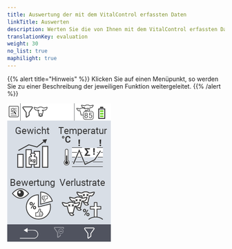 ```yaml
---
title: Auswertung der mit dem VitalControl erfassten Daten
linkTitle: Auswerten
description: Werten Sie die von Ihnen mit dem VitalControl erfassten Daten aus.
translationKey: evaluation
weight: 30
no_list: true
maphilight: true
---
```

{{% alert title="Hinweis" %}}
Klicken Sie auf einen Menüpunkt, so werden Sie zu einer Beschreibung der jeweiligen Funktion weitergeleitet.
{{% /alert %}}

<img src="bilder/auswerten.png" alt="VitalControl Auswertung" title="Auswertung" usemap="#workmap" class="maphilight" />

<map name="workmap">
  <area shape="rect" coords="3,40,116,160" alt="Gewicht" title="Werten Sie die mit dem VitalControl erfassten Gewichtswerte ihrer Tiere aus&#10;Mausklick: zur Dokumentation" href="/docs/auswertung/gewicht/">
  <area shape="rect" coords="3,160,116,279" alt="Bewertung" title="Werten Sie ihre gespeicherten Daten in der Rubrik Bewertung aus&#10;Mausklick: zur Dokumentation" href="/docs/auswertung/beurteilung-tiere/">
 
  <area shape="rect" coords="116,40,238,160" alt="Temperatur" title="Werten Sie ihre gespeicherten Daten in der Rubrik Temperatur aus&#10;Mausklick: zur Dokumentation" href="/docs/auswertung/temperatur/">
  <area shape="rect" coords="116,160,238,279" alt="Verlustrate" title="Werten Sie ihre gespeicherten Daten in der Rubrik Verlustraten aus&#10;Mausklick: zur Dokumentation" href="/docs/auswertung/verlustrate/">

  <area shape="rect" coords="2,282,95,319" alt="Zurück" title="Springen Sie eine Ebene zurück&#10;Mausklick: zur Dokumentation" href="/docs/menu/hauptmenu/">
  <area shape="rect" coords="150,282,238,319" alt="Filter" title="Stellen Sie einen Filter ein&#10;Mausklick: zur Dokumentation" href="/docs/filter">
</map>

